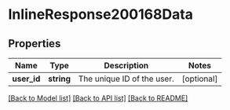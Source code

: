 # InlineResponse200168Data

## Properties
Name | Type | Description | Notes
------------ | ------------- | ------------- | -------------
**user_id** | **string** | The unique ID of the user. | [optional] 

[[Back to Model list]](../../README.md#documentation-for-models) [[Back to API list]](../../README.md#documentation-for-api-endpoints) [[Back to README]](../../README.md)

